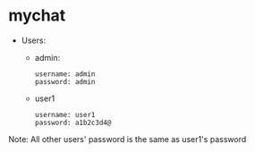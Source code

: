 # mychat

* Users:
  * admin:

        username: admin
        password: admin
  * user1
  
        username: user1
        password: a1b2c3d4@
    
    
    
Note: All other users' password is the same as user1's password
